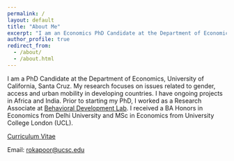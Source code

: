 ```yaml
---
permalink: /
layout: default
title: "About Me"
excerpt: "I am an Economics PhD Candidate at the Department of Economics, University of California, Santa Cruz. My research focuses on issues related to gender, access and urban mobility in developing countries. I have ongoing projects in Africa and India. I received a BA Honors in Economics from Delhi University and MSc in Economics from University College London (UCL)."
author_profile: true
redirect_from: 
  - /about/
  - /about.html
---
```


I am a PhD Candidate at the Department of Economics, University of California, Santa Cruz. My research focuses on issues related to gender, access and urban mobility in developing countries. I have ongoing projects in Africa and India. Prior to starting my PhD, I worked as a Research Associate at  [Behavioral Development Lab](https://behavioraldevlab.org/). I received a BA Honors in Economics from Delhi University and MSc in Economics from University College London (UCL).

[Curriculum Vitae](/files/Rolly_Academic_CV.pdf) 


Email: [rokapoor@ucsc.edu](mailto:rokapoor@ucsc.edu)

